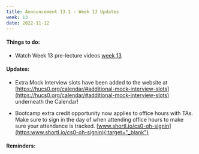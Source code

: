 ```yaml
---
title: Announcement 13.1 - Week 13 Updates
week: 13
date: 2022-11-12
---
```


#### Things to do:

* Watch Week 13 pre-lecture videos [week 13](https://hucs0.org/schedule/#week-13)

#### Updates:

* Extra Mock Interview slots have been added to the website at [https://hucs0.org/calendar/#additional-mock-interview-slots](https://hucs0.org/calendar/#additional-mock-interview-slots) underneath the Calendar!

* Bootcamp extra credit opportunity now applies to office hours with TAs.
Make sure to sign in the day of when attending office hours to make sure your attendance is tracked. [www.shortl.io/cs0-oh-signin](https:www.shortl.io/cs0-oh-signin){:target="_blank"}

#### Reminders:



